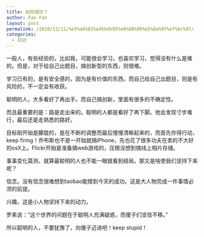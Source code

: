 ```yaml
---
title: 如何成功？
author: Fan Fan
layout: post
permalink: /2010/12/11/%e5%a6%82%e4%bd%95%e6%88%90%e5%8a%9f%ef%bc%9f/
categories:
  - 日记
---
```

一般人，有些经验的，比如我，可能很会学习，也喜欢学习，觉得没有什么是难的。但是，对于给自己出题目，搞创新型的东西，则很难。

学习已有的，是有安全感的，因为是有价值的东西。而自己给自己出题目，则是有风险的，不一定会有收获。

聪明的人，大多看好了再出手。而自己搞创新，里面有很多的不确定性。

而且最重要的是：路是走出来的。聪明的人都是看好了再下脚。他会发现寸步难行，最后还是走熟悉的路好。

目标刚开始是朦胧的，是在不断的调整而最后慢慢清晰起来的，而首先你得行动，keep firing！乔布斯也不是一开始就搞iPhone，先也花了很多功夫在卖的不大好的osX上。Flickr开始是准备搞web游戏的，压根没想到搞线上相片存储。

事事变化莫测，就算最聪明的人也不能一眼就看到结局。那又是啥使我们坚持下来呢？

信念。没有信念很难想到taobao能撑到今天的成功。这是大人物完成一件事情必须的前提。

兴趣。这是小人物坚持下来的动力。

罗素说：“这个世界的问题在于聪明人充满疑惑，而傻子们坚信不移。”

所以聪明的人，不要犹豫了，向傻子迈进吧！keep stupid！